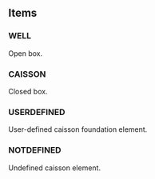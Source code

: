 
## Items

### WELL
Open box.

### CAISSON
Closed box.

### USERDEFINED
User-defined caisson foundation element.

### NOTDEFINED
Undefined caisson element.
